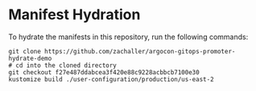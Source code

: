 # Manifest Hydration

To hydrate the manifests in this repository, run the following commands:

```shell
git clone https://github.com/zachaller/argocon-gitops-promoter-hydrate-demo
# cd into the cloned directory
git checkout f27e487ddabcea3f420e88c9228acbbcb7100e30
kustomize build ./user-configuration/production/us-east-2
```
